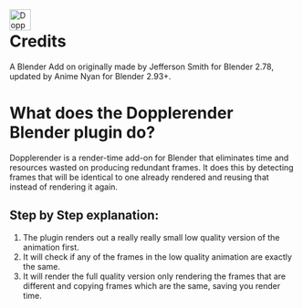 <img src="http://creativityhacker.ca/wp-content/uploads/2017/09/Dopplerender2-Logo.png" alt="DoppelRender logo" title="DoppelRender" align="left" height="37" />

# Credits
A Blender Add on originally made by Jefferson Smith for Blender 2.78, updated by Anime Nyan for Blender 2.93+.

# What does the Dopplerender Blender plugin do?
Dopplerender is a render-time add-on for Blender that eliminates time and resources wasted on producing redundant frames. 
It does this by detecting frames that will be identical to one already rendered and reusing that instead of rendering it again.

## Step by Step explanation:
1. The plugin renders out a really really small low quality version of the animation first. 
2. It will check if any of the frames in the low quality animation are exactly the same. 
3. It will render the full quality version only rendering the frames that are different and copying frames which are the same, saving you render time.